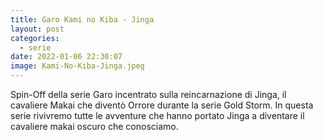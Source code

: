 ```yaml
---
title: Garo Kami no Kiba - Jinga
layout: post
categories:
  - serie
date: 2022-01-06 22:30:07
image: Kami-No-Kiba-Jinga.jpeg
---
```

Spin-Off della serie Garo incentrato sulla reincarnazione di Jinga, il cavaliere Makai che divent&ograve; Orrore durante la serie Gold Storm. In questa serie rivivremo tutte le avventure che hanno portato Jinga a diventare il cavaliere makai oscuro che conosciamo.
